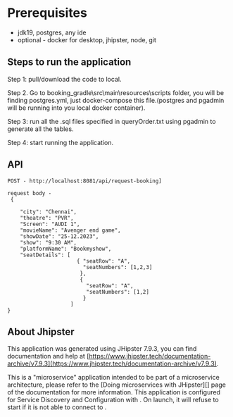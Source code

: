 # Prerequisites

 * jdk19, postgres, any ide
 * optional - docker for desktop, jhipster, node, git


## Steps to run the application

Step 1: pull/download the code to local.

Step 2. Go to booking_gradle\src\main\resources\scripts folder, you will be finding postgres.yml, just docker-compose this file.(postgres and pgadmin will be running into you local docker container).

Step 3: run all the .sql files specified in queryOrder.txt using pgadmin to generate all the tables.

Step 4: start running the application.



## API

```
POST - http://localhost:8081/api/request-booking]
```

```
request body -
 {
  
    "city": "Chennai",
    "theatre": "PVR",
    "Screen": "AUDI 1",
    "movieName": "Avenger end game",
    "showDate": "25-12.2023",
    "show": "9:30 AM",
    "platformName": "Bookmyshow",
    "seatDetails": [
                      { "seatRow": "A", 
                        "seatNumbers": [1,2,3]
                       },
                       {
                         "seatRow": "A", 
                         "seatNumbers": [1,2]
                        }
                    ]
}
```

## About Jhipster

This application was generated using JHipster 7.9.3, you can find documentation and help at [https://www.jhipster.tech/documentation-archive/v7.9.3](https://www.jhipster.tech/documentation-archive/v7.9.3).

This is a "microservice" application intended to be part of a microservice architecture, please refer to the [Doing microservices with JHipster][] page of the documentation for more information.
This application is configured for Service Discovery and Configuration with . On launch, it will refuse to start if it is not able to connect to .

